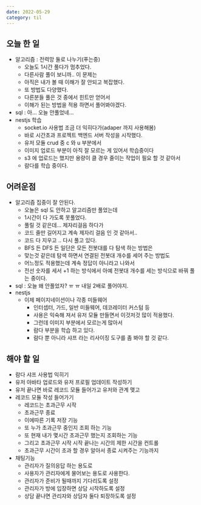 ```yaml
---
date: 2022-05-29
category: til
---
```


## 오늘 한 일

- 알고리즘 : 전력망 둘로 나누기(푸는중)
  - 오늘도 1시간 풀다가 멈추었다.
  - 다른사람 풀이 보니까.. 이 문제는
  - 아직은 내가 볼 때 이해가 잘 안되고 복잡했다.
  - 또 방법도 다양했다.
  - 다른분들 풀은 것 중에서 힌트만 얻어서
  - 이해가 된는 방법을 적용 하면서 풀어봐야겠다.
- sql : 아... 오늘 안풀었네...
- nestjs 학습
  - socket.io 사용법 조금 더 익히다가(adaper 까지 사용해봄)
  - 바로 시간초과 프로젝트 백엔드 서버 작성을 시작했다.
  - 유저 모듈 crud 중 c 와 u 부분에서
  - 이미지 업로드 부분이 아직 잘 모르는 게 있어서 학습중이다
  - s3 에 업로드는 했지만 용량이 클 경우 줄이는 작업이 필요 할 것 같아서
  - 람다를 학습 중이다.

## 어려운점

- 알고리즘 집중이 잘 안된다.
  - 오늘은 sql 도 안하고 알고리즘만 풀었는데
  - 1시간이 다 가도록 못풀었다.
  - 풀릴 것 같은데... 제자리걸음 하다가
  - 코드 줄만 길어지고 계속 제자리 걸음 인 것 같아서..
  - 코드 다 지우고 .. 다시 풀고 있다.
  - BFS 든 DFS 든 일단은 모든 전봇대를 다 탐색 하는 방법은
  - 맞는것 같은데 탐색 하면서 연결된 전봇대 개수를 세어 주는 방법도
  - 어느정도 적용했는데 계속 정답이 아니라고 나와서
  - 전선 숫자를 세서 +1 하는 방식에서 아예 전봇대 개수를 세는 방식으로 바꿔 풀는 중이다.
- sql : 오늘 왜 안풀었자? ㅠ ㅠ 내일 2배로 풀어야지.
- nestjs
  - 이제 페이지네이션이나 각종 미들웨어
    - 인터셉터, 가드, 일반 미들웨어, 데코레이터 커스텀 등
    - 사용은 익숙해 져서 유저 모듈 만들면서 이것저것 많이 적용했다.
    - 그런데 이미지 부분에서 모르는게 많아서
    - 람다 부분을 학습 하고 있다.
    - 람다 뿐 아니라 샤프 라는 리사이징 도구를 좀 봐야 할 것 같다.

## 해야 할 일

- 람다 샤프 사용법 익히기
- 유저 아바타 업로드와 유저 프로필 업데이트 작성하기
- 유저 끝나면 바로 레코드 모듈 들어가고 유저와 관계 맺고
- 레코드 모듈 작성 들어가기
  - 레코드는 초과근무 시작
  - 초과근무 종료
  - 이에따른 기록 저장 기능
  - 또 누가 초과근무 중인지 조회 하는 기능
  - 또 현재 내가 몇시간 초과근무 했는지 조회하는 기능
  - 그리고 초과근무 시작 시작 끝나는 시간의 제한 시간을 컨트롤
  - 초과근무 시간이 초과 할 경우 알아서 종료 시켜주는 기능까지
- 채팅기능
  - 관리자가 질의응답 하는 용도로
  - 사용자가 관리자에게 물어보는 용도로 사용한다.
  - 관리자가 준비가 될때까지 기다리도록 설정
  - 관리자가 방에 입장하면 상담 시작하도록 설정
  - 상담 끝나면 관리자와 상담자 둘다 퇴장하도록 설정
